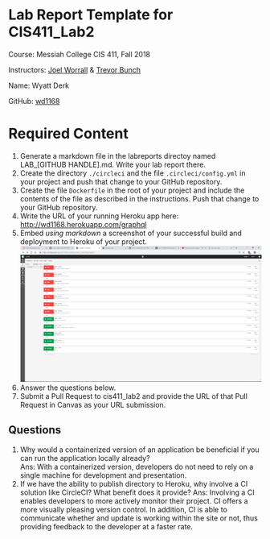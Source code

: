 # Lab Report Template for CIS411_Lab2
Course: Messiah College CIS 411, Fall 2018

Instructors: [Joel Worrall](https://github.com/tangollama) & [Trevor Bunch](https://github.com/trevordbunch)

Name: Wyatt Derk

GitHub: [wd1168](https://github.com/wd1168)

# Required Content

1. Generate a markdown file in the labreports directoy named LAB_[GITHUB HANDLE].md. Write your lab report there.
2. Create the directory ```./circleci``` and the file ```.circleci/config.yml``` in your project and push that change to your GitHub repository.
3. Create the file ```Dockerfile``` in the root of your project and include the contents of the file as described in the instructions. Push that change to your GitHub repository.
4. Write the URL of your running Heroku app here: http://wd1168.herokuapp.com/graphql
5. Embed _using markdown_ a screenshot of your successful build and deployment to Heroku of your project.
![CircleCI setup](../assets/2018-11-26.png "screenshot")
6. Answer the questions below.
7. Submit a Pull Request to cis411_lab2 and provide the URL of that Pull Request in Canvas as your URL submission.

## Questions
1. Why would a containerized version of an application be beneficial if you can run the application locally already?    
Ans: With a containerized version, developers do not need to rely on a single machine for development and presentation. 
2. If we have the ability to publish directory to Heroku, why involve a CI solution like CircleCI? What benefit does it provide?
Ans: Involving a CI enables developers to more actively monitor their project. CI offers a more visually pleasing version control. In addition, CI is able to communicate whether and update is working within the site or not, thus providing feedback to the developer at a faster rate.
